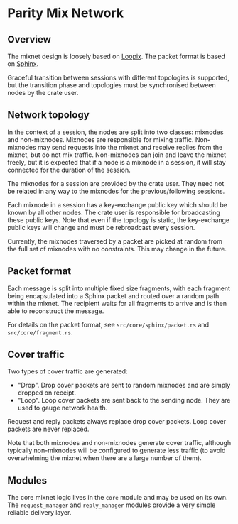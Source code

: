 # Parity Mix Network

## Overview

The mixnet design is loosely based on
[Loopix](https://www.usenix.org/system/files/conference/usenixsecurity17/sec17-piotrowska.pdf). The
packet format is based on
[Sphinx](http://www0.cs.ucl.ac.uk/staff/G.Danezis/papers/sphinx-eprint.pdf).

Graceful transition between sessions with different topologies is supported, but the transition
phase and topologies must be synchronised between nodes by the crate user.

## Network topology

In the context of a session, the nodes are split into two classes: mixnodes and non-mixnodes.
Mixnodes are responsible for mixing traffic. Non-mixnodes may send requests into the mixnet and
receive replies from the mixnet, but do not mix traffic. Non-mixnodes can join and leave the mixnet
freely, but it is expected that if a node is a mixnode in a session, it will stay connected for the
duration of the session.

The mixnodes for a session are provided by the crate user. They need not be related in any way to
the mixnodes for the previous/following sessions.

Each mixnode in a session has a key-exchange public key which should be known by all other nodes.
The crate user is responsible for broadcasting these public keys. Note that even if the topology is
static, the key-exchange public keys will change and must be rebroadcast every session.

Currently, the mixnodes traversed by a packet are picked at random from the full set of mixnodes
with no constraints. This may change in the future.

## Packet format

Each message is split into multiple fixed size fragments, with each fragment being encapsulated into
a Sphinx packet and routed over a random path within the mixnet. The recipient waits for all
fragments to arrive and is then able to reconstruct the message.

For details on the packet format, see `src/core/sphinx/packet.rs` and `src/core/fragment.rs`.

## Cover traffic

Two types of cover traffic are generated:

- "Drop". Drop cover packets are sent to random mixnodes and are simply dropped on receipt.
- "Loop". Loop cover packets are sent back to the sending node. They are used to gauge network
  health.

Request and reply packets always replace drop cover packets. Loop cover packets are never replaced.

Note that both mixnodes and non-mixnodes generate cover traffic, although typically non-mixnodes
will be configured to generate less traffic (to avoid overwhelming the mixnet when there are a large
number of them).

## Modules

The core mixnet logic lives in the `core` module and may be used on its own. The `request_manager`
and `reply_manager` modules provide a very simple reliable delivery layer.
